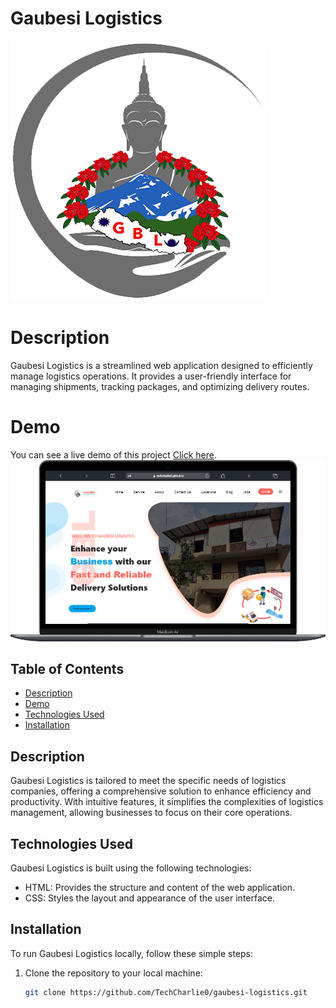 # **Gaubesi Logistics**


![logo](./asset/image/logo.png)
# **Description**

Gaubesi Logistics is a streamlined web application designed to efficiently manage logistics operations. It provides a user-friendly interface for managing shipments, tracking packages, and optimizing delivery routes.

# **Demo**


You can see a live demo of this project [Click here](http://TechCharlie0.github.io/Gaubesi-Logistic/).
![Gaubesi-Logistic Clone Demo](<./asset/image/Macbook-Air-techcharlie0.github.io.png>)





## Table of Contents

- [Description](#description)
- [Demo](#demo)
- [Technologies Used](#technologies-used)
- [Installation](#installation)

## **Description**

Gaubesi Logistics is tailored to meet the specific needs of logistics companies, offering a comprehensive solution to enhance efficiency and productivity. With intuitive features, it simplifies the complexities of logistics management, allowing businesses to focus on their core operations.


## **Technologies Used**

Gaubesi Logistics is built using the following technologies:

- HTML: Provides the structure and content of the web application.
- CSS: Styles the layout and appearance of the user interface.

## **Installation**

To run Gaubesi Logistics locally, follow these simple steps:

1. Clone the repository to your local machine:

   ```bash
   git clone https://github.com/TechCharlie0/gaubesi-logistics.git
